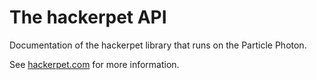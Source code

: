 # The hackerpet API 

Documentation of the hackerpet library that runs on the Particle Photon. 

See [hackerpet.com](https://hackerpet.com) for more information.